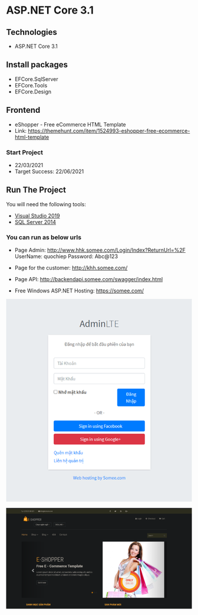 # ASP.NET Core 3.1 
## Technologies
- ASP.NET Core 3.1 
## Install packages
- EFCore.SqlServer
- EFCore.Tools
- EFCore.Design

## Frontend 
- eShopper - Free eCommerce HTML Template
- Link: https://themehunt.com/item/1524993-eshopper-free-ecommerce-html-template
### Start Project
- 22/03/2021
- Target Success: 22/06/2021


## Run The Project
You will need the following tools:

* [Visual Studio 2019](https://visualstudio.microsoft.com/downloads/)
* [SQL Server 2014](https://www.microsoft.com/en-us/download/details.aspx?id=42299)

### You can run as below urls
- Page Admin: http://www.hhk.somee.com/Login/Index?ReturnUrl=%2F
 UserName: quochiep
 Password: Abc@123

- Page for the customer: http://khh.somee.com/

- Page API: http://backendapi.somee.com/swagger/index.html

- Free Windows ASP.NET Hosting: https://somee.com/

![Page Admin](https://raw.githubusercontent.com/quochiep-1910/WebASP.Net_core_3.1/main/eShop.WebApp/resource/img/PageAdmin.PNG)

![Page Admin](https://raw.githubusercontent.com/quochiep-1910/WebASP.Net_core_3.1/main/eShop.WebApp/resource/img/PageForCutomer.PNG)



